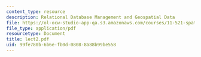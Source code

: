 ```yaml
---
content_type: resource
description: Relational Database Management and Geospatial Data
file: https://ol-ocw-studio-app-qa.s3.amazonaws.com/courses/11-521-spatial-database-management-and-advanced-geographic-information-systems-spring-2003/99fe780b6b6efb0d08088a88b99be558_lect2.pdf
file_type: application/pdf
resourcetype: Document
title: lect2.pdf
uid: 99fe780b-6b6e-fb0d-0808-8a88b99be558
---
```

